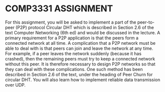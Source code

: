 # COMP3331 ASSIGNMENT  

For this assignment, you will be asked to implement a part of the peer-to-peer (P2P) 
protocol Circular DHT which is described in Section 2.6 of the text Computer 
Networking (6th ed) and would be discussed in the lecture. A primary requirement for 
a P2P application is that the peers form a connected network at all time. A complication 
that a P2P network must be able to deal with is that peers can join and leave the 
network at any time. For example, if a peer leaves the network suddenly (because it 
has crashed), then the remaining peers must try to keep a connected network without 
this peer. It is therefore necessary to design P2P networks so that they can deal with 
these complications. One such method has been described in Section 2.6 of the text, 
under the heading of Peer Churn for circular DHT. You will also learn how to implement 
reliable data transmission over UDP.
